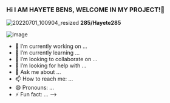 ### Hi I AM HAYETE BENS, WELCOME IN MY PROJECT!👋


![20220701_100904_resized](https://github.com/Hayete285/Hayete285/assets/75676939/739ebc07-0511-4cd7-87f7-90583760f6f3)
**285/Hayete285** 

![image](https://github.com/Hayete285/Hayete285/assets/75676939/e501d14f-8e30-46a9-b762-e56e1f2da7bc)

- 🔭 I’m currently working on ...
- 🌱 I’m currently learning ...
- 👯 I’m looking to collaborate on ...
- 🤔 I’m looking for help with ...
- 💬 Ask me about ...
- 📫 How to reach me: ...
- 😄 Pronouns: ...
- ⚡ Fun fact: ...
-->
